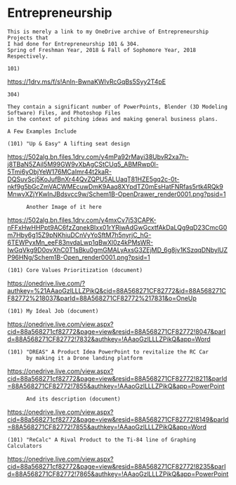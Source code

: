 # Entrepreneurship

	This is merely a link to my OneDrive archive of Entrepreneurship Projects that
	I had done for Entrepreneurship 101 & 304. 
	Spring of Freshman Year, 2018 & Fall of Sophomore Year, 2018 Respectively.
	
	101) 
https://1drv.ms/f/s!AnIn-BwnaKWIvRcGqBs5Syy2T4pE
	
	304) 

	They contain a significant number of PowerPoints, Blender (3D Modeling Software) Files, and Photoshop Files 
	in the context of pitching ideas and making general business plans.
	
	A Few Examples Include
	
	(101) "Up & Easy" A lifting seat design
https://502alg.bn.files.1drv.com/y4mPa92rMayi38UbvR2xa7h-j8TBaN5ZAjI5M99GW9vXbAgCStCUq5_ABMRwp0l-5Tmi6yObjYeW176MCaImr44t2kaR-DQSuvScj5KoJufBnXr44QvZQPU5ALUaqT81HZE5gq2c-0t-nkf9g5bGcZmVACWMEcuwDmK9Aaq8XYpdTZ0mEsHatFNRfas5rtk4RQk9MnwvXZjYKwInJBdsvcc9w/Schem1B-OpenDrawer_render0001.png?psid=1
	
	      Another Image of it here
https://502alg.bn.files.1drv.com/y4mxCv7j53CAPK-nFFxHwHHPpt9AC6fzZqnekBIxx01rYRjwAdGwGcxtfAkDaLQg9qD23CmcG0m7Hby6g15Z9pNKhiuDCnVyYoSftM7h5nyrjC_hG-6TEWPyxMn_eeF83nvdaLwp1qBwXl0z4kPMsWR-IwGqVkg9D0ovXhC0T1sBku0gmGMALyAxsG3ZEjMD_6g8jv1KSzqqDNbylUZP96HNg/Schem1B-Open_render0001.png?psid=1
	
	(101) Core Values Prioritization (document)
https://onedrive.live.com/?authkey=%21AAaoGzlLLLZPikQ&cid=88A568271CF82772&id=88A568271CF82772%218037&parId=88A568271CF82772%217831&o=OneUp

	(101) My Ideal Job (document)
https://onedrive.live.com/view.aspx?cid=88a568271cf82772&page=view&resid=88A568271CF82772!8047&parId=88A568271CF82772!7832&authkey=!AAaoGzlLLLZPikQ&app=Word
	
	(101) "DREAS" A Product Idea PowerPoint to revitalize the RC Car 
	      by making it a Drone landing platform
https://onedrive.live.com/view.aspx?cid=88a568271cf82772&page=view&resid=88A568271CF82772!8211&parId=88A568271CF82772!7855&authkey=!AAaoGzlLLLZPikQ&app=PowerPoint
	      
	      And its description (document)
https://onedrive.live.com/view.aspx?cid=88a568271cf82772&page=view&resid=88A568271CF82772!8149&parId=88A568271CF82772!7855&authkey=!AAaoGzlLLLZPikQ&app=Word

	(101) "ReCalc" A Rival Product to the Ti-84 line of Graphing Calculators
https://onedrive.live.com/view.aspx?cid=88a568271cf82772&page=view&resid=88A568271CF82772!8235&parId=88A568271CF82772!7865&authkey=!AAaoGzlLLLZPikQ&app=PowerPoint

	



	
